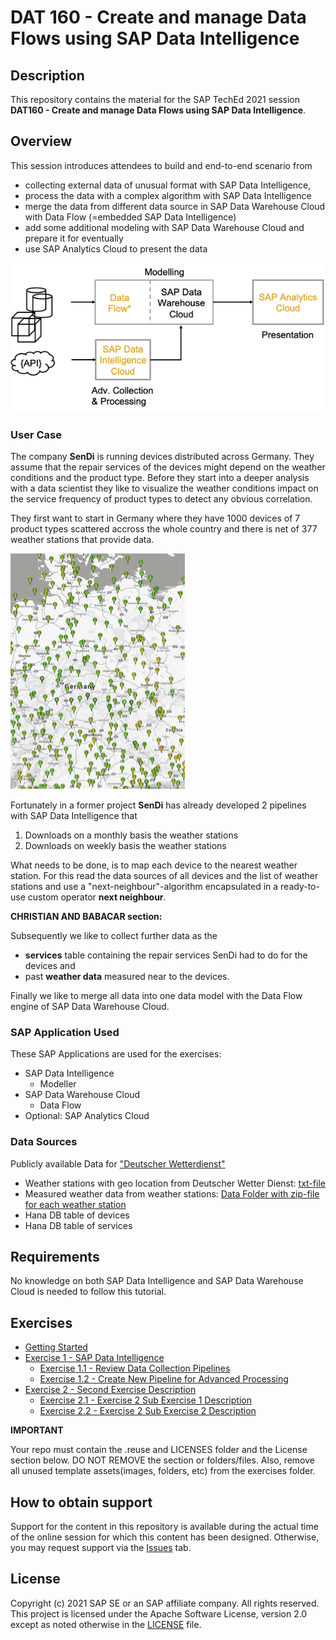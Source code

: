 # DAT 160 - Create and manage Data Flows using SAP Data Intelligence

## Description

This repository contains the material for the SAP TechEd 2021 session <b>DAT160 - Create and manage Data Flows using SAP Data Intelligence</b>.


## Overview

This session introduces attendees to build and end-to-end scenario from 

* collecting external data of unusual format with SAP Data Intelligence,
* process the data with a complex algorithm with SAP Data Intelligence
* merge the data from different data source in SAP Data Warehouse Cloud with Data Flow (=embedded SAP Data Intelligence)
* add some additional modeling with SAP Data Warehouse Cloud and prepare it for eventually
* use SAP Analytics Cloud to present the data

![Overview Data](./images/dataflow.png)

### User Case

The company **SenDi** is running devices distributed across Germany. They assume that the repair services of the devices might depend on the weather conditions and the product type. Before they start into a deeper analysis with a data scientist they like to visualize the weather conditions impact on the service frequency of product types to detect any obvious correlation. 

They first want to start in Germany where they have 1000 devices of 7 product types scattered accross the whole country and there is net of 377 weather stations that provide data. 

![Weather stations in Germany](./images/weatherstations.png)

Fortunately in a former project **SenDi** has already developed 2 pipelines with SAP Data Intelligence that 

1. Downloads on a monthly basis the weather stations
2. Downloads on weekly basis the weather stations

What needs to be done, is to map each device to the nearest weather station. For this read the data sources of all devices and the list of weather stations and use a "next-neighbour"-algorithm encapsulated in a ready-to-use custom operator **next neighbour**. 

**CHRISTIAN AND BABACAR section:**

Subsequently we like to collect further data as the 

* **services** table containing the repair services SenDi had to do for the devices and 
* past **weather data** measured near to the devices. 

Finally we like to merge all data into one data model with the Data Flow engine of SAP Data Warehouse Cloud. 


### SAP Application Used

These SAP Applications are used for the exercises: 

* SAP Data Intelligence
	* Modeller
* SAP Data Warehouse Cloud
	* Data Flow
* Optional: SAP Analytics Cloud   

### Data Sources

Publicly available Data for ["Deutscher Wetterdienst"](https://www.dwd.de)

* Weather stations with geo location from Deutscher Wetter Dienst: [txt-file](https://opendata.dwd.de/climate_environment/CDC/observations_germany/climate/daily/kl/recent/KL_Tageswerte_Beschreibung_Stationen.txt)
* Measured weather data from weather stations: [Data Folder with zip-file for each weather station](https://opendata.dwd.de/climate_environment/CDC/observations_germany/climate/daily/kl/recent/)
* Hana DB table of devices	
* Hana DB table of services




## Requirements

No knowledge on both SAP Data Intelligence and SAP Data Warehouse Cloud is needed to follow this tutorial.

## Exercises


- [Getting Started](exercises/ex0/)
- [Exercise 1 - SAP Data Intelligence](exercises/ex1/)
    - [Exercise 1.1 - Review Data Collection Pipelines](exercises/ex1#exercise-11-sub-exercise-1-description)
    - [Exercise 1.2 - Create New Pipeline for Advanced Processing](exercises/ex1#exercise-12-sub-exercise-2-description)
- [Exercise 2 - Second Exercise Description](exercises/ex2/)
    - [Exercise 2.1 - Exercise 2 Sub Exercise 1 Description](exercises/ex2#exercise-21-sub-exercise-1-description)
    - [Exercise 2.2 - Exercise 2 Sub Exercise 2 Description](exercises/ex2#exercise-22-sub-exercise-2-description)



**IMPORTANT**

Your repo must contain the .reuse and LICENSES folder and the License section below. DO NOT REMOVE the section or folders/files. Also, remove all unused template assets(images, folders, etc) from the exercises folder. 

## How to obtain support

Support for the content in this repository is available during the actual time of the online session for which this content has been designed. Otherwise, you may request support via the [Issues](../../issues) tab.

## License
Copyright (c) 2021 SAP SE or an SAP affiliate company. All rights reserved. This project is licensed under the Apache Software License, version 2.0 except as noted otherwise in the [LICENSE](LICENSES/Apache-2.0.txt) file.
